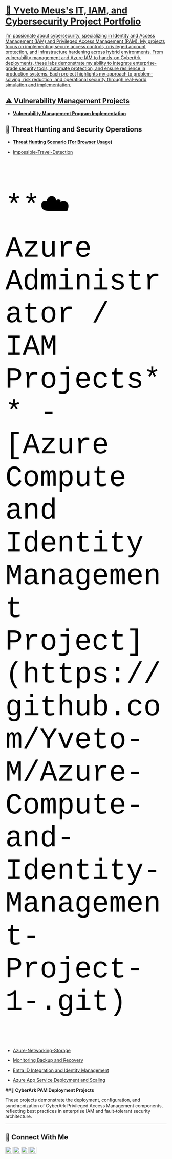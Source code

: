 # <a href="https://www.linkedin.com/in/yveto-meus/"> 🔐 Yveto Meus's IT, IAM, and Cybersecurity Project Portfolio

I’m passionate about cybersecurity, specializing in Identity and Access Management (IAM) and Privileged Access Management (PAM). My projects focus on implementing secure access controls, privileged account protection, and infrastructure hardening across hybrid environments.
From vulnerability management and Azure IAM to hands-on CyberArk deployments, these labs demonstrate my ability to integrate enterprise-grade security tools, automate protection, and ensure resilience in production systems.
Each project highlights my approach to problem-solving, risk reduction, and operational security through real-world simulation and implementation.


## ⚠️ Vulnerability Management Projects

- **[Vulnerability Management Program Implementation](https://github.com/Yveto-M/Vulnerability-management-program)**


## 🚨 **Threat Hunting and Security Operations**

- **[Threat Hunting Scenario (Tor Browser Usage)](https://github.com/Yveto-M/Threat_Hunt_Event_-TOR-Usage-)**


- [Impossible-Travel-Detection](https://github.com/Yveto-M/Threat-Hunting-Lab-Impossible-Travel-Detection)

<p style="font-family:Courier; font-size:90px; color:black;">**☁️ Azure Administrator / IAM Projects**
-  [Azure Compute and Identity Management Project](https://github.com/Yveto-M/Azure-Compute-and-Identity-Management-Project-1-.git)

- [Azure-Networking-Storage ](https://github.com/Yveto-M/Azure-Networking-Storage)

- [Monitoring Backup and Recovery](https://github.com/Yveto-M/Monitoring-Backup-and-Recovery)

- [Entra ID Integration and Identity Management](https://github.com/Yveto-M/Entra-ID-Integration-and-Identity-Management)

- [Azure App Service Deployment and Scaling](https://github.com/Yveto-M/Azure-App-Service-Deployment-and-Scaling/blob/main/README.md)

 ##🔐 **CyberArk PAM Deployment Projects**

These projects demonstrate the deployment, configuration, and synchronization of CyberArk Privileged Access Management components, reflecting best practices in enterprise IAM and fault-tolerant security architecture.

<hr/>

## 🤳 Connect With Me

[<img align="left" alt="___________ | YouTube" width="22px" src="https://cdn.jsdelivr.net/npm/simple-icons@v3/icons/youtube.svg" />][youtube]
[<img align="left" alt="___________ | Twitter" width="22px" src="https://cdn.jsdelivr.net/npm/simple-icons@v3/icons/twitter.svg" />][twitter]
[<img align="left" alt="___________ | LinkedIn" width="22px" src="https://cdn.jsdelivr.net/npm/simple-icons@v3/icons/linkedin.svg" />][linkedin]
[<img align="left" alt="___________ | Instagram" width="22px" src="https://cdn.jsdelivr.net/npm/simple-icons@v3/icons/instagram.svg" />][instagram]

[twitter]: https://twitter.com/___________
[youtube]: https://www.youtube.com/c/___________
[instagram]: https://www.instagram.com/___________
[linkedin]: https://linkedin.com/in/yveto-meus

<!--
<img width="35" alt="image" src="https://github.com/user-attachments/assets/2f41c7cd-5ea8-4475-b451-a37161b6c3fb"> 
<img width="35" alt="image" src="https://github.com/user-attachments/assets/77649969-9910-4994-8b96-74a116cfb2a8">
-->
